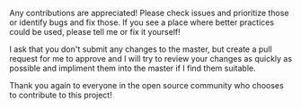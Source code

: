 Any contributions are appreciated! Please check issues and prioritize those or identify bugs and fix those. If you see a place where better practices could be used, please tell me or fix it yourself! 

I ask that you don't submit any changes to the master, but create a pull request for me to approve and I will try to review your changes as quickly as possible and impliment them into the master if I find them suitable.

Thank you again to everyone in the open source community who chooses to contribute to this project!
